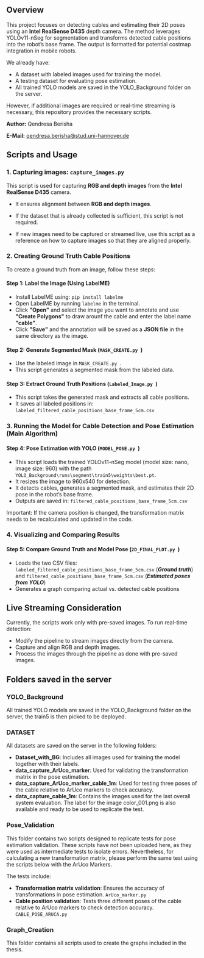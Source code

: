 ## Overview
This project focuses on detecting cables and estimating their 2D poses using an **Intel RealSense D435** depth camera. The method leverages YOLOv11-nSeg for segmentation and transforms detected cable positions into the robot’s base frame. The output is formatted for potential costmap integration in mobile robots.

We already have:

 - A dataset with labeled images used for training the model.
 - A testing dataset for evaluating pose estimation.
 - All trained YOLO models are saved in the YOLO_Background folder on the server.

However, if additional images are required or real-time streaming is necessary, this repository provides the necessary scripts.

**Author:** Qendresa Berisha

**E-Mail:** qendresa.berisha@stud.uni-hannover.de

## Scripts and Usage
### 1. Capturing images: ```capture_images.py ```
This script is used for capturing **RGB and depth images** from the **Intel RealSense D435** camera.

 - It ensures alignment between **RGB and depth images**.

 - If the dataset that is already collected is sufficient, this script is not required.

 - If new images need to be captured or streamed live, use this script as a reference on how to capture images so that they are aligned properly.


### 2. Creating Ground Truth Cable Positions
To create a ground truth from an image, follow these steps:

#### Step 1: Label the Image (Using LabelME) 
 - Install LabelME using:  ```pip install labelme ```
 - Open LabelME by running ```labelme``` in the terminal.
 - Click **"Open"** and select the image you want to annotate and use **"Create Polygons"** to draw arounf the cable and enter the label name **"cable"**.
 - Click **"Save"** and the annotation will be saved as a **JSON file** in the same directory as the image.

#### Step 2: Generate Segmented Mask (```MASK_CREATE.py ```)
  - Use the labeled image in ```MASK_CREATE.py ```.
  - This script generates a segmented mask from the labeled data.

#### Step 3: Extract Ground Truth Positions (```Labeled_Image.py ```)
  - This script takes the generated mask and extracts all cable positions.
  - It saves all labeled positions in: ```labeled_filtered_cable_positions_base_frame_5cm.csv```

### 3. Running the Model for Cable Detection and Pose Estimation (Main Algorithm)
#### Step 4: Pose Estimation with YOLO (```MODEL_POSE.py ```) 
  - This script loads the trained YOLOv11-nSeg model (model size: nano, image size: 960) with the path ```YOLO_Background\runs\segment\train5\weights\best.pt```.
  - It resizes the image to 960x540 for detection.
  - It detects cables, generates a segmented mask, and estimates their 2D pose in the robot’s base frame.
  - Outputs are saved in: ```filtered_cable_positions_base_frame_5cm.csv```

Important: If the camera position is changed, the transformation matrix needs to be recalculated and updated in the code.

### 4. Visualizing and Comparing Results
#### Step 5: Compare Ground Truth and Model Pose (```2D_FINAL_PLOT.py ```) 
  - Loads the two CSV files:
         ```labeled_filtered_cable_positions_base_frame_5cm.csv``` (***Ground truth***) and ```filtered_cable_positions_base_frame_5cm.csv``` (***Estimated poses from YOLO***)
- Generates a graph comparing actual vs. detected cable positions

## Live Streaming Consideration
Currently, the scripts work only with pre-saved images. To run real-time detection:
  - Modify the pipeline to stream images directly from the camera.
  - Capture and align RGB and depth images.
  - Process the images through the pipeline as done with pre-saved images.

## Folders saved in the server
### YOLO_Background
All trained YOLO models are saved in the YOLO_Background folder on the server, the train5 is then picked to be deployed.
### DATASET
All datasets are saved on the server in the following folders:
  - **Dataset_with_BG**: Includes all images used for training the model together with their labels.
  - **data_capture_ArUco_marker**: Used for validating the transformation matrix in the pose estimation.
  - **data_capture_ArUco_marker_cable_1m**: Used for testing three poses of the cable relative to ArUco markers to check accuracy.
  - **data_capture_cable_1m**: Contains the images used for the last overall system evaluation. The label for the image color_001.png is also available and ready to be used to replicate the test.

### Pose_Validation
This folder contains two scripts designed to replicate tests for pose estimation validation. These scripts have not been uploaded here, as they were used as intermediate tests to isolate errors. Nevertheless, for calculating a new transformation matrix, please perform the same test using the scripts below with the ArUco Markers.

The tests include:
  - **Transformation matrix validation**: Ensures the accuracy of transformations in pose estimation. ```ArUco_marker.py```
  - **Cable position validation**: Tests three different poses of the cable relative to ArUco markers to check detection accuracy. ```CABLE_POSE_ARUCA.py```
### Graph_Creation
This folder contains all scripts used to create the graphs included in the thesis.
